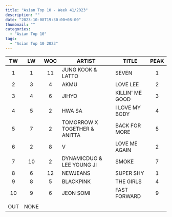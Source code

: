 ```yaml
---
title: "Asian Top 10 - Week 41/2023"
description: ""
date: "2023-10-08T19:30:00+08:00"
thumbnail: ""
categories:
  - "Asian Top 10"
tags:
  - "Asian Top 10 2023"
---
```

<!--more-->
|TW|LW|WOC|ARTIST|TITLE|PEAK|
|:----:|:----:|:----:|----|----|:----:|
|1|1|11|JUNG KOOK & LATTO|SEVEN|1|
|2|3|4|AKMU|LOVE LEE|2|
|3|4|6|JIHYO|KILLIN' ME GOOD|3|
|4|5|2|HWA SA|I LOVE MY BODY|4|
|5|7|2|TOMORROW X TOGETHER & ANITTA|BACK FOR MORE|5|
|6|2|8|V|LOVE ME AGAIN|2|
|7|10|2|DYNAMICDUO & LEE YOUNG JI|SMOKE|7|
|8|6|12|NEWJEANS|SUPER SHY|1|
|9|8|5|BLACKPINK|THE GIRLS|4|
|10|9|6|JEON SOMI|FAST FORWARD|9|
| | | | | | |
|OUT|NONE| | | | |
